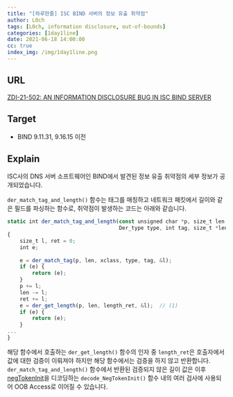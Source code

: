```yaml
---
title: "[하루한줄] ISC BIND 서버의 정보 유출 취약점"
author: L0ch
tags: [L0ch, information disclosure, out-of-bounds]
categories: [1day1line]
date: 2021-06-18 14:00:00
cc: true
index_img: /img/1day1line.png
---
```


## URL

[ZDI-21-502: AN INFORMATION DISCLOSURE BUG IN ISC BIND SERVER](https://www.zerodayinitiative.com/blog/2021/6/15/zdi-21-502-an-information-disclosure-bug-in-isc-bind-server)

## Target

- BIND 9.11.31, 9.16.15 이전 

## Explain

ISC사의 DNS 서버 소프트웨어인 BIND에서 발견된 정보 유출 취약점의 세부 정보가 공개되었습니다.

`der_match_tag_and_length()` 함수는 태그를 매칭하고 네트워크 패킷에서 길이와 같은 필드를 파싱하는 함수로, 취약점이 발생하는 코드는 아래와 같습니다.

```jsx
static int der_match_tag_and_length(const unsigned char *p, size_t len, Der_class xclass, 
					                Der_type type, int tag, size_t *length_ret,  size_t *size) 
{ 
    size_t l, ret = 0; 
    int e; 
 
    e = der_match_tag(p, len, xclass, type, tag, &l); 
    if (e) { 
        return (e); 
    } 
    p += l; 
    len -= l; 
    ret += l; 
    e = der_get_length(p, len, length_ret, &l);  // (1) 
    if (e) { 
        return (e); 
    } 
...
}
```

해당 함수에서 호출하는 `der_get_length()` 함수의 인자 중 `length_ret`은 호출자에서 값에 대한 검증이 이뤄져야 하지만 해당 함수에서는 검증을 하지 않고 반환합니다. `der_match_tag_and_length()` 함수에서 반환된 검증되지 않은 길이 값은 이후 [negTokenInit](https://datatracker.ietf.org/doc/html/rfc4178#section-4.2.1)을 디코딩하는 `decode_NegTokenInit()` 함수 내의 여러 검사에 사용되어 OOB Access로 이어질 수 있습니다.